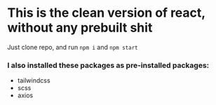 # This is the clean version of react, without any prebuilt shit
Just clone repo, and run `npm i` and `npm start`

### I also installed these packages as pre-installed packages:
* tailwindcss
* scss
* axios
